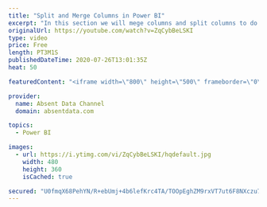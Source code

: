 ```yaml
---
title: "Split and Merge Columns in Power BI"
excerpt: "In this section we will mege columns and split columns to do a depper level of analysis"
originalUrl: https://youtube.com/watch?v=ZqCybBeLSKI
type: video
price: Free
length: PT3M1S
publishedDateTime: 2020-07-26T13:01:35Z
heat: 50

featuredContent: "<iframe width=\"800\" height=\"500\" frameborder=\"0\" src=\"https://www.youtube.com/embed/ZqCybBeLSKI\" allow=\"accelerometer; autoplay; encrypted-media; gyroscope; picture-in-picture\" allowfullscreen></iframe>"

provider:
  name: Absent Data Channel
  domain: absentdata.com

topics:
  - Power BI

images:
  - url: https://i.ytimg.com/vi/ZqCybBeLSKI/hqdefault.jpg
    width: 480
    height: 360
    isCached: true

secured: "U0fmqX68PehYN/R+ebUmj+4b6lefKrc4TA/TOOpEghZM9rxVT7ut6F8NXczu7kwqjNEO6zRv+hjn4DMFqtHYLT4PKxBsGQjyjDj6Q0YGwBrwWZh8kMe1h+QB1Vv8/VnaripTNkRb/Mv/Rj9Nl1ChDPW9XsuLsYUbjdJkz42SOa50C3aM7q9ZBORsvG6UkHXF3JMt8MrtJ5v5UhtR3Ib7+1YASz73Acw0HQonsAP9U/avFPj//5XfLjSHZKqkWpX3lUOLcN1k8Jklw2RBnmQeeHxrUidLFYB6HaxQpRoUDtblR0MYl/EQodtScZ9GF+rd+sQTK6WFga9Ok+ozYXSG3d8YWlp2FMSjM7Qp19SOoztDzTlji8gD1jTuW6gdIDrIUqEM5514QkZh5Dw0Vw4vN0W+CXAE/x3VNm4IRbXN+L0=;BIbaK58PsyA1zDlV3X+QDA=="
---
```



